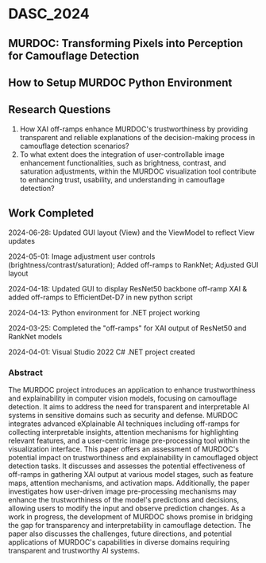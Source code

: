 # DASC_2024
## MURDOC: Transforming Pixels into Perception for Camouflage Detection

## How to Setup MURDOC Python Environment

## Research Questions
1. How XAI off-ramps enhance MURDOC's trustworthiness by providing transparent and reliable explanations of the decision-making process in camouflage detection scenarios?
2. To what extent does the integration of user-controllable image enhancement functionalities, such as brightness, contrast, and saturation adjustments, within the MURDOC visualization tool contribute to enhancing trust, usability, and understanding in camouflage detection?

## Work Completed
2024-06-28: Updated GUI layout (View) and the ViewModel to reflect View updates

2024-05-01: Image adjustment user controls (brightness/contrast/saturation); Added off-ramps to RankNet; Adjusted GUI layout

2024-04-18: Updated GUI to display ResNet50 backbone off-ramp XAI & added off-ramps to EfficientDet-D7 in new python script

2024-04-13: Python environment for .NET project working

2024-03-25: Completed the "off-ramps" for XAI output of ResNet50 and RankNet models

2024-04-01: Visual Studio 2022 C# .NET project created

### Abstract
The MURDOC project introduces an application to enhance trustworthiness and explainability in computer vision models, focusing on camouflage detection. It aims to address the need for transparent and interpretable AI systems in sensitive domains such as security and defense. MURDOC integrates advanced eXplainable AI techniques including off-ramps for collecting interpretable insights, attention mechanisms for highlighting relevant features, and a user-centric image pre-processing tool within the visualization interface. This paper offers an assessment of MURDOC's potential impact on trustworthiness and explainability in camouflaged object detection tasks. It discusses and assesses the potential effectiveness of off-ramps in gathering XAI output at various model stages, such as feature maps, attention mechanisms, and activation maps. Additionally, the paper investigates how user-driven image pre-processing mechanisms may enhance the trustworthiness of the model's predictions and decisions, allowing users to modify the input and observe prediction changes. As a work in progress, the development of MURDOC shows promise in bridging the gap for transparency and interpretability in camouflage detection. The paper also discusses the challenges, future directions, and potential applications of MURDOC's capabilities in diverse domains requiring transparent and trustworthy AI systems.

